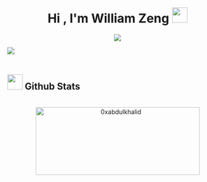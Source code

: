 <!--
**wzeng0/wzeng0** is a ✨ _special_ ✨ repository because its `README.md` (this file) appears on your GitHub profile.

Here are some ideas to get you started:

- 🔭 I’m currently working on ...
- 🌱 I’m currently learning ...
- 👯 I’m looking to collaborate on ...
- 🤔 I’m looking for help with ...
- 💬 Ask me about ...
- 📫 How to reach me: ...
- 😄 Pronouns: ...
- ⚡ Fun fact: ...
-->

<h1 align="center"><b>Hi , I'm William Zeng </b><img src="https://media.giphy.com/media/hvRJCLFzcasrR4ia7z/giphy.gif" width="35"></h1>
<!-- https://readme-typing-svg.demolab.com/demo/ -->

<p align="center">
  <a href="https://github.com/DenverCoder1/readme-typing-svg"><img src="https://readme-typing-svg.demolab.com?font=Fira+Code&size=30&pause=1000&color=2438F7&center=true&width=600&height=150&lines=William+Zeng;Junior+at+University+of+Chicago;Computer+Science+Major;Media+Arts+and+Design+Minor;Full-Stack+Developer%2FEngineer;Active+Learner;Love+to+learn+new+things"></a>
</p>

<img src="https://user-images.githubusercontent.com/73097560/115834477-dbab4500-a447-11eb-908a-139a6edaec5c.gif"><br><br>

## <img src="https://media.giphy.com/media/iY8CRBdQXODJSCERIr/giphy.gif" width="35"><b> Github Stats </b>
<br>

<div align="center">

<a href="(https://github.com/wzeng0/github-readme-stats)">
<!--   <img src="https://github-readme-stats.vercel.app/api?username=wzeng0&hide=stars&show_icons=true&theme=transparent" width="450"/> -->
  <img src="https://github-readme-stats.vercel.app/api/top-langs/?username=wzeng0&layout=compact" width="375" height="155" alt="0xabdulkhalid"/>
</a>

